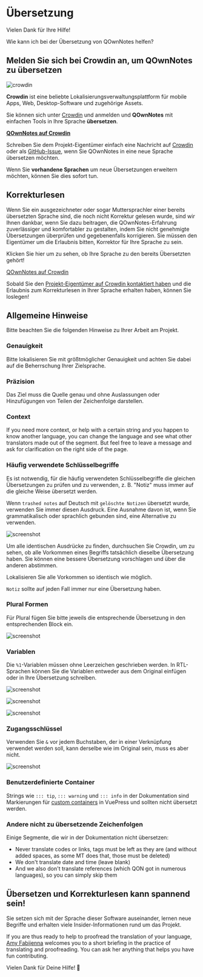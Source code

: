 # Übersetzung

Vielen Dank für Ihre Hilfe!

Wie kann ich bei der Übersetzung von QOwnNotes helfen?

## Melden Sie sich bei Crowdin an, um QOwnNotes zu übersetzen

![crowdin](/img/crowdin.png)

**Crowdin** ist eine beliebte Lokalisierungsverwaltungsplattform für mobile Apps, Web, Desktop-Software und zugehörige Assets.

Sie können sich unter [Crowdin](https://crowdin.com/project/qownnotes/invite) und anmelden und **QOwnNotes** mit einfachen Tools in Ihre Sprache **übersetzen**.

**[QOwnNotes auf Crowdin](screenshot)**

Schreiben Sie dem Projekt-Eigentümer einfach eine Nachricht auf [Crowdin](https://crowdin.com/profile/pbek) oder als [GitHub-Issue](https://github.com/pbek/QOwnNotes/issues), wenn Sie QOwnNotes in eine neue Sprache übersetzen möchten.

Wenn Sie **vorhandene Sprachen** um neue Übersetzungen erweitern möchten, können Sie dies sofort tun.

## Korrekturlesen

Wenn Sie ein ausgezeichneter oder sogar Muttersprachler einer bereits übersetzten Sprache sind, die noch nicht Korrektur gelesen wurde, sind wir Ihnen dankbar, wenn Sie dazu beitragen, die QOwnNotes-Erfahrung zuverlässiger und komfortabler zu gestalten, indem Sie nicht genehmigte Übersetzungen überprüfen und gegebenenfalls korrigieren. Sie müssen den Eigentümer um die Erlaubnis bitten, Korrektor für Ihre Sprache zu sein.

Klicken Sie hier um zu sehen, ob Ihre Sprache zu den bereits Übersetzten gehört!

[QOwnNotes auf Crowdin](screenshot)

Sobald Sie den [Projekt-Eigentümer auf Crowdin kontaktiert haben](https://crowdin.com/profile/pbek) und die Erlaubnis zum Korrekturlesen in Ihrer Sprache erhalten haben, können Sie loslegen!

## Allgemeine Hinweise

Bitte beachten Sie die folgenden Hinweise zu Ihrer Arbeit am Projekt.

### Genauigkeit

Bitte lokalisieren Sie mit größtmöglicher Genauigkeit und achten Sie dabei auf die Beherrschung Ihrer Zielsprache.

### Präzision

Das Ziel muss die Quelle genau und ohne Auslassungen oder Hinzufügungen von Teilen der Zeichenfolge darstellen.

### Context

If you need more context, or help with a certain string and you happen to know another language, you can change the language and see what other translators made out of the segment. But feel free to leave a message and ask for clarification on the right side of the page.

### Häufig verwendete Schlüsselbegriffe

Es ist notwendig, für die häufig verwendeten Schlüsselbegriffe die gleichen Übersetzungen zu prüfen und zu verwenden, z. B. "Notiz" muss immer auf die gleiche Weise übersetzt werden.

Wenn `trashed notes` auf Deutsch mit `gelöschte Notizen` übersetzt wurde, verwenden Sie immer diesen Ausdruck. Eine Ausnahme davon ist, wenn Sie grammatikalisch oder sprachlich gebunden sind, eine Alternative zu verwenden.

![screenshot](/img/crowdin/screenshot-7.png)

Um alle identischen Ausdrücke zu finden, durchsuchen Sie Crowdin, um zu sehen, ob alle Vorkommen eines Begriffs tatsächlich dieselbe Übersetzung haben. Sie können eine bessere Übersetzung vorschlagen und über die anderen abstimmen.

Lokalisieren Sie alle Vorkommen so identisch wie möglich.

`Notiz` sollte auf jeden Fall immer nur eine Übersetzung haben.

### Plural Formen

Für Plural fügen Sie bitte jeweils die entsprechende Übersetzung in den entsprechenden Block ein.

![screenshot](/img/crowdin/screenshot-4.png)

### Variablen

Die `%1`-Variablen müssen ohne Leerzeichen geschrieben werden. In RTL-Sprachen können Sie die Variablen entweder aus dem Original einfügen oder in Ihre Übersetzung schreiben.

![screenshot](/img/crowdin/screenshot-1.png)

![screenshot](/img/crowdin/screenshot-5.png)

![screenshot](/img/crowdin/screenshot-3.png)

### Zugangsschlüssel

Verwenden Sie `&` vor jedem Buchstaben, der in einer Verknüpfung verwendet werden soll, kann derselbe wie im Original sein, muss es aber nicht.

![screenshot](/img/crowdin/screenshot-4.png)

### Benutzerdefinierte Container

Strings wie `::: tip`, `::: warning` und `::: info` in der Dokumentation sind Markierungen für [custom containers](https://vuepress.vuejs.org/guide/markdown.html#custom-containers) in VuePress und sollten nicht übersetzt werden.

### Andere nicht zu übersetzende Zeichenfolgen

Einige Segmente, die wir in der Dokumentation nicht übersetzen:

- Never translate codes or links, tags must be left as they are (and without added spaces, as some MT does that, those must be deleted)
- We don't translate date and time (leave blank)
- And we also don't translate references (which QON got in numerous languages), so you can simply skip them

## Übersetzen und Korrekturlesen kann spannend sein!

Sie setzen sich mit der Sprache dieser Software auseinander, lernen neue Begriffe und erhalten viele Insider-Informationen rund um das Projekt.

If you are thus ready to help to proofread the translation of your language, [Amy Fabijenna](https://crowdin.com/profile/rawfreeamy) welcomes you to a short briefing in the practice of translating and proofreading. You can ask her anything that helps you have fun contributing.

Vielen Dank für Deine Hilfe! 🙂
